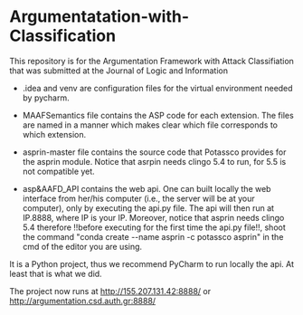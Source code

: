 # Argumentatation-with-Classification
This repository is for the Argumentation Framework with Attack Classifiation that was submitted at the Journal of Logic and Information


- .idea and venv are configuration files for the virtual environment needed by pycharm.

- MAAFSemantics file contains the ASP code for each extension. The files are named in a manner which makes clear which file corresponds to which extension.

- asprin-master file contains the source code that Potassco provides for the asprin module. Notice that asrpin needs clingo 5.4 to run, for 5.5 is not compatible yet.

- asp&AAFD_API contains the web api. One can built locally the web interface from her/his computer (i.e., the server will be at your computer), only by executing the api.py file. The api will then run at IP.8888, where IP is your IP. Moreover, notice that asprin needs clingo 5.4 therefore !!before executing for the first time the api.py file!!, shoot the command "conda create --name asprin -c potassco asprin" in the cmd of the editor you are using.


It is a Python project, thus we recommend PyCharm to run locally the api. At least that is what we did.


The project now runs at http://155.207.131.42:8888/ or http://argumentation.csd.auth.gr:8888/
